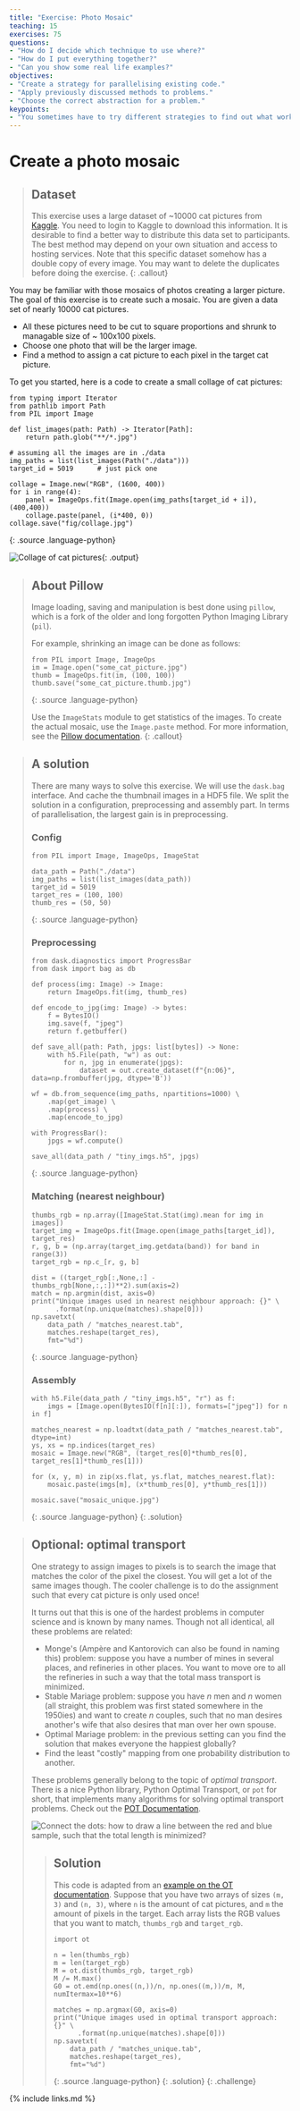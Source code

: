```yaml
---
title: "Exercise: Photo Mosaic"
teaching: 15
exercises: 75
questions:
- "How do I decide which technique to use where?"
- "How do I put everything together?"
- "Can you show some real life examples?"
objectives:
- "Create a strategy for parallelising existing code."
- "Apply previously discussed methods to problems."
- "Choose the correct abstraction for a problem."
keypoints:
- "You sometimes have to try different strategies to find out what works best."
---
```


# Create a photo mosaic

> ## Dataset
> This exercise uses a large dataset of ~10000 cat pictures from
> [Kaggle](https://www.kaggle.com/crawford/cat-dataset). You need to login to Kaggle to download
> this information. It is desirable to find a better way to distribute this data set to
> participants. The best method may depend on your own situation and access to hosting services.
> Note that this specific dataset somehow has a double copy of every image. You may want to delete
> the duplicates before doing the exercise.
{: .callout}

You may be familiar with those mosaics of photos creating a larger picture. The goal of this
exercise is to create such a mosaic. You are given a data set of nearly 10000 cat pictures.

- All these pictures need to be cut to square proportions and shrunk to managable size of ~ 100x100
pixels.
- Choose one photo that will be the larger image.
- Find a method to assign a cat picture to each pixel in the target cat picture.

To get you started, here is a code to create a small collage of cat pictures:

```
from typing import Iterator
from pathlib import Path
from PIL import Image

def list_images(path: Path) -> Iterator[Path]:
    return path.glob("**/*.jpg")

# assuming all the images are in ./data
img_paths = list(list_images(Path("./data")))
target_id = 5019      # just pick one

collage = Image.new("RGB", (1600, 400))
for i in range(4):
    panel = ImageOps.fit(Image.open(img_paths[target_id + i]), (400,400))
    collage.paste(panel, (i*400, 0))
collage.save("fig/collage.jpg")
```
{: .source .language-python}

![Collage of cat pictures](../fig/cats.jpg){: .output}

> ## About Pillow
> Image loading, saving and manipulation is best done using `pillow`, which is a fork of the older
> and long forgotten Python Imaging Library (`pil`).
>
> For example, shrinking an image can be done as follows:
>
> ```
> from PIL import Image, ImageOps
> im = Image.open("some_cat_picture.jpg")
> thumb = ImageOps.fit(im, (100, 100))
> thumb.save("some_cat_picture.thumb.jpg")
> ```
> {: .source .language-python}
>
> Use the `ImageStats` module to get statistics of the images. To create the actual mosaic, use
> the `Image.paste` method. For more information, see the [Pillow
> documentation](https://pillow.readthedocs.io/en/stable/).
{: .callout}

> ## A solution
> There are many ways to solve this exercise. We will use the `dask.bag` interface. And cache the
> thumbnail images in a HDF5 file. We split the solution in a configuration, preprocessing and
> assembly part. In terms of parallelisation, the largest gain is in preprocessing.
>
> ### Config
> ```
> from PIL import Image, ImageOps, ImageStat
>
> data_path = Path("./data")
> img_paths = list(list_images(data_path))
> target_id = 5019
> target_res = (100, 100)
> thumb_res = (50, 50)
> ```
> {: .source .language-python}
>
> ### Preprocessing
> ```
> from dask.diagnostics import ProgressBar
> from dask import bag as db
>
> def process(img: Image) -> Image:
>     return ImageOps.fit(img, thumb_res)
>
> def encode_to_jpg(img: Image) -> bytes:
>     f = BytesIO()
>     img.save(f, "jpeg")
>     return f.getbuffer()
>
> def save_all(path: Path, jpgs: list[bytes]) -> None:
>     with h5.File(path, "w") as out:
>         for n, jpg in enumerate(jpgs):
>             dataset = out.create_dataset(f"{n:06}", data=np.frombuffer(jpg, dtype='B'))
>
> wf = db.from_sequence(img_paths, npartitions=1000) \
>     .map(get_image) \
>     .map(process) \
>     .map(encode_to_jpg)
>
> with ProgressBar():
>     jpgs = wf.compute()
>
> save_all(data_path / "tiny_imgs.h5", jpgs)
> ```
> {: .source .language-python}
>
> ### Matching (nearest neighbour)
> ```
> thumbs_rgb = np.array([ImageStat.Stat(img).mean for img in images])
> target_img = ImageOps.fit(Image.open(image_paths[target_id]), target_res)
> r, g, b = (np.array(target_img.getdata(band)) for band in range(3))
> target_rgb = np.c_[r, g, b]
>
> dist = ((target_rgb[:,None,:] - thumbs_rgb[None,:,:])**2).sum(axis=2)
> match = np.argmin(dist, axis=0)
> print("Unique images used in nearest neighbour approach: {}" \
>       .format(np.unique(matches).shape[0]))
> np.savetxt(
>     data_path / "matches_nearest.tab",
>     matches.reshape(target_res),
>     fmt="%d")
> ```
> {: .source .language-python}
>
> ### Assembly
> ```
> with h5.File(data_path / "tiny_imgs.h5", "r") as f:
>     imgs = [Image.open(BytesIO(f[n][:]), formats=["jpeg"]) for n in f]
>
> matches_nearest = np.loadtxt(data_path / "matches_nearest.tab", dtype=int)
> ys, xs = np.indices(target_res)
> mosaic = Image.new("RGB", (target_res[0]*thumb_res[0], target_res[1]*thumb_res[1]))
>
> for (x, y, m) in zip(xs.flat, ys.flat, matches_nearest.flat):
>     mosaic.paste(imgs[m], (x*thumb_res[0], y*thumb_res[1]))
>
> mosaic.save("mosaic_unique.jpg")
> ```
> {: .source .language-python}
{: .solution}

> ## Optional: optimal transport
> One strategy to assign images to pixels is to search the image that matches the color of the pixel
> the closest. You will get a lot of the same images though. The cooler challenge is to do the
> assignment such that every cat picture is only used once!
>
> It turns out that this is one of the hardest problems in computer science and is known by many
> names. Though not all identical, all these problems are related:
> - Monge's (Ampère and Kantorovich can also be found in naming this) problem: suppose you have a
>   number of mines in several places, and refineries in other places. You want to move ore to all
>   the refineries in such a way that the total mass transport is minimized.
> - Stable Mariage problem: suppose you have $n$ men and $n$ women (all straight, this problem was
>   first stated somewhere in the 1950ies) and want to create $n$ couples, such that no man desires
>   another's wife that also desires that man over her own spouse.
> - Optimal Mariage problem: in the previous setting can you find the solution that makes everyone
>   the happiest globally?
> - Find the least "costly" mapping from one probability distribution to another.
>
> These problems generally belong to the topic of *optimal transport*. There is a nice Python
> library, Python Optimal Transport, or `pot` for short, that implements many algorithms for solving
> optimal transport problems. Check out the [POT Documentation](https://pythonot.github.io/).
>
> ![Connect the dots: how to draw a line between the red and blue sample, such that the total length
> is minimized?](../fig/optimal-transport.png)
>
> > ## Solution
> > This code is adapted from an [example on the OT
> > documentation](https://pythonot.github.io/auto_examples/plot_OT_2D_samples.html#sphx-glr-auto-examples-plot-ot-2d-samples-py). Suppose that you have two arrays of sizes `(m, 3)` and `(n, 3)`, where `n` is the amount
> > of cat pictures, and `m` the amount of pixels in the target. Each array lists the RGB values
> > that you want to match, `thumbs_rgb` and `target_rgb`.
> >
> > ```
> > import ot
> >
> > n = len(thumbs_rgb)
> > m = len(target_rgb)
> > M = ot.dist(thumbs_rgb, target_rgb)
> > M /= M.max()
> > G0 = ot.emd(np.ones((n,))/n, np.ones((m,))/m, M, numItermax=10**6)
> >
> > matches = np.argmax(G0, axis=0)
> > print("Unique images used in optimal transport approach: {}" \
> >       .format(np.unique(matches).shape[0]))
> > np.savetxt(
> >     data_path / "matches_unique.tab",
> >     matches.reshape(target_res),
> >     fmt="%d")
> > ```
> > {: .source .language-python}
> {: .solution}
{: .challenge}

{% include links.md %}

